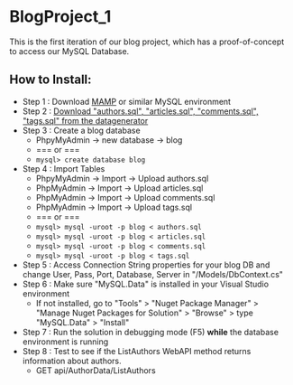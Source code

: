 # BlogProject_1
This is the first iteration of our blog project, which has a proof-of-concept to access our MySQL Database.

## How to Install:
- Step 1 : Download [MAMP](https://www.mamp.info/en/downloads/) or similar MySQL environment
- Step 2 : [Download "authors.sql", "articles.sql", "comments.sql", "tags.sql" from the datagenerator](http://sandbox.bittsdevelopment.com/humber/datagenerator/)
- Step 3 : Create a blog database 
    - PhpyMyAdmin -> new database -> blog
    - === or ===
    - `mysql> create database blog`
- Step 4 : Import Tables
  - PhpyMyAdmin -> Import -> Upload authors.sql
  - PhpMyAdmin -> Import -> Upload articles.sql
  - PhpMyAdmin -> Import -> Upload comments.sql
  - PhpMyAdmin -> Import -> Upload tags.sql
  - === or ===
  - `mysql> mysql -uroot -p blog < authors.sql`
  - `mysql> mysql -uroot -p blog < articles.sql`
  - `mysql> mysql -uroot -p blog < comments.sql`
  - `mysql> mysql -uroot -p blog < tags.sql`
- Step 5 : Access Connection String properties for your blog DB and change User, Pass, Port, Database, Server in "/Models/DbContext.cs"
- Step 6 : Make sure "MySQL.Data" is installed in your Visual Studio environment
    - If not installed, go to "Tools" > "Nuget Package Manager" > "Manage Nuget Packages for Solution" > "Browse" > type "MySQL.Data" > "Install"
- Step 7 : Run the solution in debugging mode (F5) **while** the database environment is running
- Step 8 : Test to see if the ListAuthors WebAPI method returns information about authors.
    - GET api/AuthorData/ListAuthors
